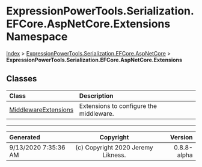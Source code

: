 ﻿# ExpressionPowerTools.Serialization.EFCore.AspNetCore.Extensions Namespace

[Index](../index.md) > [ExpressionPowerTools.Serialization.EFCore.AspNetCore](ExpressionPowerTools.Serialization.EFCore.AspNetCore.a.md) > **ExpressionPowerTools.Serialization.EFCore.AspNetCore.Extensions**

## Classes

| Class | Description |
| :-- | :-- |
| [MiddlewareExtensions](ExpressionPowerTools.Serialization.EFCore.AspNetCore.Extensions.MiddlewareExtensions.cs.md) | Extensions to configure the middleware. |


---

| Generated | Copyright | Version |
| :-- | :-: | --: |
| 9/13/2020 7:35:36 AM | (c) Copyright 2020 Jeremy Likness. | 0.8.8-alpha |
